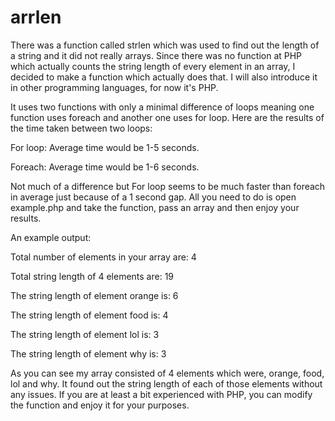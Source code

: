 # arrlen

There was a function called strlen which was used to find out the length of a string and it did not really arrays. Since there was no function at PHP which actually counts the string length of every element in an array, I decided to make a function which actually does that. I will also introduce it in other programming languages, for now it's PHP.

It uses two functions with only a minimal difference of loops meaning one function uses foreach and another one uses for loop. Here are the results of the time taken between two loops:

For loop: Average time would be 1-5 seconds.

Foreach: Average time would be 1-6 seconds.

Not much of a difference but For loop seems to be much faster than foreach in average just because of a 1 second gap. All you need to do is open example.php and take the function, pass an array and then enjoy your results.

An example output:

Total number of elements in your array are: 4

Total string length of 4 elements are: 19

The string length of element orange is: 6

The string length of element food is: 4

The string length of element lol is: 3

The string length of element why is: 3

As you can see my array consisted of 4 elements which were, orange, food, lol and why. It found out the string length of each of those elements without any issues. If you are at least a bit experienced with PHP, you can modify the function and enjoy it for your purposes.
